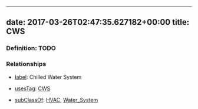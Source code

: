 
---
date: 2017-03-26T02:47:35.627182+00:00
title: CWS
---
### Definition: TODO

### Relationships

* [label](http://www.w3.org/2000/01/rdf-schema#label): Chilled Water System

* [usesTag](https://brickschema.org/schema/1.0/BrickFrame#usesTag): [CWS](https://brickschema.org/schema/1.0/BrickTag#CWS)

* [subClassOf](http://www.w3.org/2000/01/rdf-schema#subClassOf): [HVAC](https://brickschema.org/schema/1.0/Brick#HVAC), [Water_System](https://brickschema.org/schema/1.0/Brick#Water_System)
